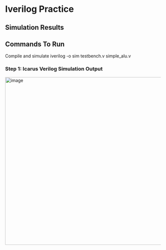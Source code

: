 # Iverilog Practice 

## Simulation Results
## Commands To Run
 Compile and simulate
 iverilog -o sim testbench.v simple_alu.v

### Step 1: Icarus Verilog Simulation Output
<img width="2611" height="542" alt="image" src="https://github.com/user-attachments/assets/c4b7b976-0cc3-46d4-8c9e-ca14a1285b9b" />


